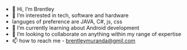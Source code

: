 - 👋 Hi, I’m Brentley
- 👀 I’m interested in tech, software and hardware
- languges of preference are JAVA, C#, js, css
- 🌱 I’m currently learning about Android development 
- 💞️ I’m looking to collaborate on anything within my range of expertise
- 📫 how to reach me - brentleymuranda@gmil.com

<!---
iamBrentley/iamBrentley is a ✨ special ✨ repository because its `README.md` (this file) appears on your GitHub profile.
You can click the Preview link to take a look at your changes.
--->
